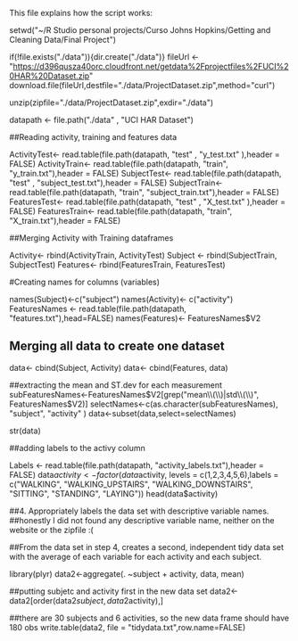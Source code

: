 This file explains how the script works:

setwd("~/R Studio personal projects/Curso Johns Hopkins/Getting and Cleaning Data/Final Project")

if(!file.exists("./data")){dir.create("./data")}
fileUrl <- "https://d396qusza40orc.cloudfront.net/getdata%2Fprojectfiles%2FUCI%20HAR%20Dataset.zip"
download.file(fileUrl,destfile="./data/ProjectDataset.zip",method="curl")

unzip(zipfile="./data/ProjectDataset.zip",exdir="./data")

datapath <- file.path("./data" , "UCI HAR Dataset")

##Reading activity, training and features data

ActivityTest<- read.table(file.path(datapath, "test" , "y_test.txt" ),header = FALSE)
ActivityTrain<- read.table(file.path(datapath, "train", "y_train.txt"),header = FALSE)
SubjectTest<- read.table(file.path(datapath, "test" , "subject_test.txt"),header = FALSE)
SubjectTrain<- read.table(file.path(datapath, "train", "subject_train.txt"),header = FALSE)
FeaturesTest<- read.table(file.path(datapath, "test" , "X_test.txt" ),header = FALSE)
FeaturesTrain<- read.table(file.path(datapath, "train", "X_train.txt"),header = FALSE)

##Merging Activity with Training dataframes

Activity<- rbind(ActivityTrain, ActivityTest)
Subject <- rbind(SubjectTrain, SubjectTest)
Features<- rbind(FeaturesTrain, FeaturesTest)

#Creating names for columns (variables)

names(Subject)<-c("subject")
names(Activity)<- c("activity")
FeaturesNames <- read.table(file.path(datapath, "features.txt"),head=FALSE)
names(Features)<- FeaturesNames$V2

## Merging all data to create one dataset

data<- cbind(Subject, Activity)
data<- cbind(Features, data)

##extracting the mean and ST.dev for each measurement
subFeaturesNames<-FeaturesNames$V2[grep("mean\\(\\)|std\\(\\)", FeaturesNames$V2)]
selectNames<-c(as.character(subFeaturesNames), "subject", "activity" )
data<-subset(data,select=selectNames)

str(data)

##adding labels to the activy column

Labels <- read.table(file.path(datapath, "activity_labels.txt"),header = FALSE)
data$activity <- factor(data$activity, levels = c(1,2,3,4,5,6),labels = c("WALKING", "WALKING_UPSTAIRS", "WALKING_DOWNSTAIRS", "SITTING", "STANDING", "LAYING"))
head(data$activity)

##4. Appropriately labels the data set with descriptive variable names.
##honestly I did not found any descriptive variable name, neither on the website or the zipfile :(


##From the data set in step 4, creates a second, independent tidy data set with the average of each variable for each activity and each subject.


library(plyr)
data2<-aggregate(. ~subject + activity, data, mean)

##putting subjetc and activity first in the new data set
data2<-data2[order(data2$subject,data2$activity),]

##there are 30 subjects and 6 activities, so the new data frame should have 180 obs
write.table(data2, file = "tidydata.txt",row.name=FALSE)
